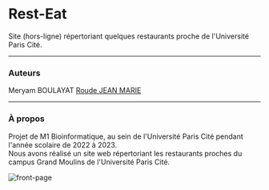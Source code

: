 # Rest-Eat  

Site (hors-ligne) répertoriant quelques restaurants proche de l'Université Paris Cité.

---

### Auteurs
Meryam BOULAYAT
[Roude JEAN MARIE](https://github.com/Trysis)  

---

### À propos
Projet de M1 Bioinformatique, au sein de l'Université Paris Cité pendant l'année scolaire de 2022 à 2023.  
Nous avons réalisé un site web répertoriant les restaurants proches du campus Grand Moulins de l'Université Paris Cité.  
  
![front-page](img/front.png)
